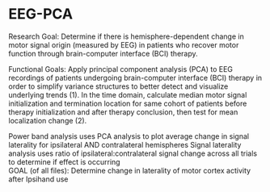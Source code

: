# EEG-PCA
Research Goal: Determine if there is hemisphere-dependent change in motor signal origin (measured by EEG) in patients who recover motor function through brain-computer interface (BCI) therapy. 

Functional Goals: Apply principal component analysis (PCA) to EEG recordings of patients undergoing brain-computer interface (BCI) therapy in order to simplify variance structures to better detect and visualize underlying trends (1). In the time domain, calculate median motor signal initialization and termination location for same cohort of patients before therapy initialization and after therapy conclusion, then test for mean localization change (2).  

Power band analysis uses PCA analysis to plot average change in signal laterality for ipsilateral AND contralateral hemispheres
Signal laterality analysis uses ratio of ipsilateral:contralateral signal change across all trials to determine if effect is occurring  
GOAL (of all files): Determine change in laterality of motor cortex activity after Ipsihand use
